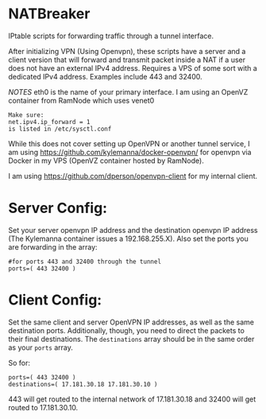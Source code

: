 # NATBreaker
IPtable scripts for forwarding traffic through a tunnel interface.

After initializing VPN (Using Openvpn), these scripts have a server and a client version that will forward and transmit packet inside a NAT if a user does not have an external IPv4 address.  Requires a VPS of some sort with a dedicated IPv4 address.  Examples include 443 and 32400.

*NOTES*
eth0 is the name of your primary interface. I am using an OpenVZ container from RamNode which uses venet0

```
Make sure:
net.ipv4.ip_forward = 1
is listed in /etc/sysctl.conf
```

While this does not cover setting up OpenVPN or another tunnel service, I am using https://github.com/kylemanna/docker-openvpn/ for openvpn via Docker in my VPS (OpenVZ container hosted by RamNode).

I am using https://github.com/dperson/openvpn-client for my internal client.

# Server Config:
Set your server openvpn IP address and the destination openvpn IP address (The Kylemanna container issues a 192.168.255.X).  Also set the ports you are forwarding in the array:
```
#for ports 443 and 32400 through the tunnel
ports=( 443 32400 )

```

# Client Config:
Set the same client and server OpenVPN IP addresses, as well as the same destination ports.  Additionally, though, you need to direct the packets to their final destinations.  The `destinations` array should be in the same order as your `ports` array.

So for:

```
ports=( 443 32400 )
destinations=( 17.181.30.18 17.181.30.10 )
```

443 will get routed to the internal network of 17.181.30.18
and 32400 will get routed to 17.181.30.10.
